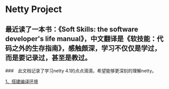 # Netty Project
## 最近读了一本书：《Soft Skills: the software developer's life manual》，中文翻译是《软技能：代码之外的生存指南》，感触颇深，学习不仅仅是学过，而是要记录过，甚至是教过。
###　此文档记录了学习netty 4.1的点点滴滴，希望能够更深刻的理解netty。

[1、搭建编译环境](yangsanchao/doc/1.编译.md)